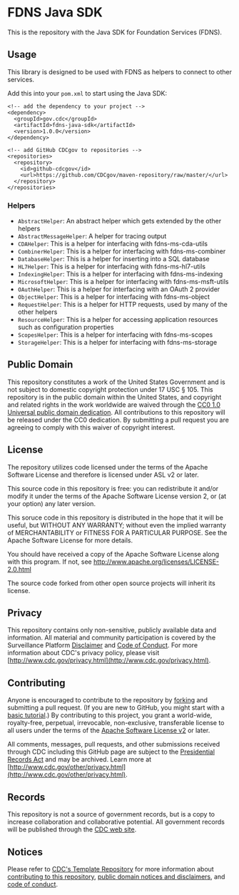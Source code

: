 # FDNS Java SDK
This is the repository with the Java SDK for Foundation Services (FDNS).

## Usage
This library is designed to be used with FDNS as helpers to connect to other services.

Add this into your `pom.xml` to start using the Java SDK:

```
<!-- add the dependency to your project -->
<dependency>
  <groupId>gov.cdc</groupId>
  <artifactId>fdns-java-sdk</artifactId>
  <version>1.0.0</version>
</dependency>

<!-- add GitHub CDCgov to repositories -->
<repositories>
  <repository>
    <id>github-cdcgov</id>
    <url>https://github.com/CDCgov/maven-repository/raw/master/</url>
  </repository>
</repositories>
```

### Helpers

* `AbstractHelper`: An abstract helper which gets extended by the other helpers
* `AbstractMessageHelper`: A helper for tracing output
* `CDAHelper`: This is a helper for interfacing with fdns-ms-cda-utils
* `CombinerHelper`: This is a helper for interfacing with fdns-ms-combiner
* `DatabaseHelper`: This is a helper for inserting into a SQL database
* `HL7Helper`: This is a helper for interfacing with fdns-ms-hl7-utils
* `IndexingHelper`: This is a helper for interfacing with fdns-ms-indexing
* `MicrosoftHelper`: This is a helper for interfacing with fdns-ms-msft-utils
* `OAuthHelper`: This is a helper for interfacing with an OAuth 2 provider
* `ObjectHelper`: This is a helper for interfacing with fdns-ms-object
* `RequestHelper`: This is a helper for HTTP requests, used by many of the other helpers
* `ResourceHelper`: This is a helper for accessing application resources such as configuration properties
* `ScopesHelper`: This is a helper for interfacing with fdns-ms-scopes
* `StorageHelper`: This is a helper for interfacing with fdns-ms-storage

## Public Domain
This repository constitutes a work of the United States Government and is not
subject to domestic copyright protection under 17 USC § 105. This repository is in
the public domain within the United States, and copyright and related rights in
the work worldwide are waived through the [CC0 1.0 Universal public domain dedication](https://creativecommons.org/publicdomain/zero/1.0/).
All contributions to this repository will be released under the CC0 dedication. By
submitting a pull request you are agreeing to comply with this waiver of
copyright interest.

## License
The repository utilizes code licensed under the terms of the Apache Software
License and therefore is licensed under ASL v2 or later.

This source code in this repository is free: you can redistribute it and/or modify it under
the terms of the Apache Software License version 2, or (at your option) any
later version.

This soruce code in this repository is distributed in the hope that it will be useful, but WITHOUT ANY
WARRANTY; without even the implied warranty of MERCHANTABILITY or FITNESS FOR A
PARTICULAR PURPOSE. See the Apache Software License for more details.

You should have received a copy of the Apache Software License along with this
program. If not, see http://www.apache.org/licenses/LICENSE-2.0.html

The source code forked from other open source projects will inherit its license.


## Privacy
This repository contains only non-sensitive, publicly available data and
information. All material and community participation is covered by the
Surveillance Platform [Disclaimer](https://github.com/CDCgov/template/blob/master/DISCLAIMER.md)
and [Code of Conduct](https://github.com/CDCgov/template/blob/master/code-of-conduct.md).
For more information about CDC's privacy policy, please visit [http://www.cdc.gov/privacy.html](http://www.cdc.gov/privacy.html).

## Contributing
Anyone is encouraged to contribute to the repository by [forking](https://help.github.com/articles/fork-a-repo)
and submitting a pull request. (If you are new to GitHub, you might start with a
[basic tutorial](https://help.github.com/articles/set-up-git).) By contributing
to this project, you grant a world-wide, royalty-free, perpetual, irrevocable,
non-exclusive, transferable license to all users under the terms of the
[Apache Software License v2](http://www.apache.org/licenses/LICENSE-2.0.html) or
later.

All comments, messages, pull requests, and other submissions received through
CDC including this GitHub page are subject to the [Presidential Records Act](http://www.archives.gov/about/laws/presidential-records.html)
and may be archived. Learn more at [http://www.cdc.gov/other/privacy.html](http://www.cdc.gov/other/privacy.html).

## Records
This repository is not a source of government records, but is a copy to increase
collaboration and collaborative potential. All government records will be
published through the [CDC web site](http://www.cdc.gov).

## Notices
Please refer to [CDC's Template Repository](https://github.com/CDCgov/template)
for more information about [contributing to this repository](https://github.com/CDCgov/template/blob/master/CONTRIBUTING.md),
[public domain notices and disclaimers](https://github.com/CDCgov/template/blob/master/DISCLAIMER.md),
and [code of conduct](https://github.com/CDCgov/template/blob/master/code-of-conduct.md).
